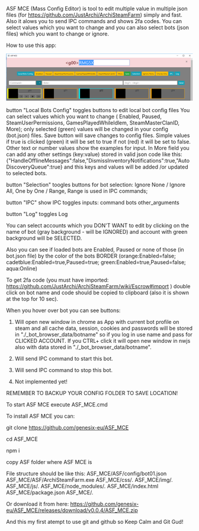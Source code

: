ASF MCE (Mass Config Editor) is tool to edit multiple value in multiple json files (for https://github.com/JustArchi/ArchiSteamFarm) simply and fast.
Also it alows you to send IPC commands and shows 2fa codes.
You can select values which you want to change and you can also select bots (json files) which you want to change or ignore.

How to use this app:

![how_to](img/how_to.png)

button "Local Bots Config" toggles buttons to edit local bot config files
You can select values which you want to change ( Enabled, Paused, SteamUserPermissions, GamesPlayedWhileIdlem, SteamMasterClanID, More); only selected (green) values will be changed in your config (bot.json) files. Save button will save changes to config files. Simple values if true is clicked (green) it will be set to true if not (red) it will be set to false. Other text or number values show the examples for input. In More field you can add any other settings (key:value) stored in valid json code like this: {"HandleOfflineMessages":false,"DismissInventoryNotifications":true,"AutoDiscoveryQueue":true} and this keys and values will be added /or updated to selected bots.


button "Selection" toogles buttons for bot selection: Ignore None / Ignore All, One by One / Range, Range is used in IPC commands;


button "IPC" show IPC toggles inputs: command bots other_arguments


button "Log" toggles Log


You can select accounts which you DON'T WANT to edit by clicking on the name of bot (gray background - will be IGNORED) and account with green background will be SELECTED.  

Also you can see if loaded bots are Enabled, Paused or none of those (in bot.json file) by the color of the bots BORDER (orange:Enabled=false; cadetblue:Enabled=true,Paused=true; green:Enabled=true,Paused=false; aqua:Online)

To get 2fa code (you must have imported: https://github.com/JustArchi/ArchiSteamFarm/wiki/Escrow#import ) double click on bot name and code should be copied to clipboard (also it is shown at the top for 10 sec).

When you hover over bot you can see buttons:
1. Will open new window in chrome as App with current bot profile on steam and all cache data, session, cookies and passwords will be stored in  "./\_bot_browser_data/botname" so if you log in use name and pass for CLICKED ACCOUNT. If you CTRL+ click it will open new window in nwjs also with data stored in "./\_bot_browser_data/botname".

2. Will send IPC command to start this bot.

3. Will send IPC command to stop this bot.

4. Not implemented yet!


REMEMBER TO BACKUP YOUR CONFIG FOLDER TO SAVE LOCATION!

To start ASF MCE execute ASF_MCE.cmd


To install ASF MCE you can:

git clone https://github.com/genesix-eu/ASF_MCE

cd ASF_MCE

npm i

copy ASF folder where ASF MCE is


File structure should be like this:
ASF_MCE/ASF/config/bot01.json
ASF_MCE/ASF/ArchiSteamFarm.exe
ASF_MCE/css/*.*
ASF_MCE/img/*.*
ASF_MCE/js/*.*
ASF_MCE/node_modules/*.*
ASF_MCE/index.html
ASF_MCE/package.json
ASF_MCE/*.*


Or download it from here: https://github.com/genesix-eu/ASF_MCE/releases/download/v0.0.4/ASF_MCE.zip


And this my first atempt to use git and github so Keep Calm and Git Gud!
